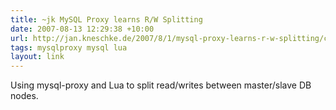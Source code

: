 ```yaml
---
title: ~jk MySQL Proxy learns R/W Splitting
date: 2007-08-13 12:29:38 +10:00
url: http://jan.kneschke.de/2007/8/1/mysql-proxy-learns-r-w-splitting/comments/135#comment-135
tags: mysqlproxy mysql lua
layout: link
---
```

Using mysql-proxy and Lua to split read/writes between master/slave DB nodes.
